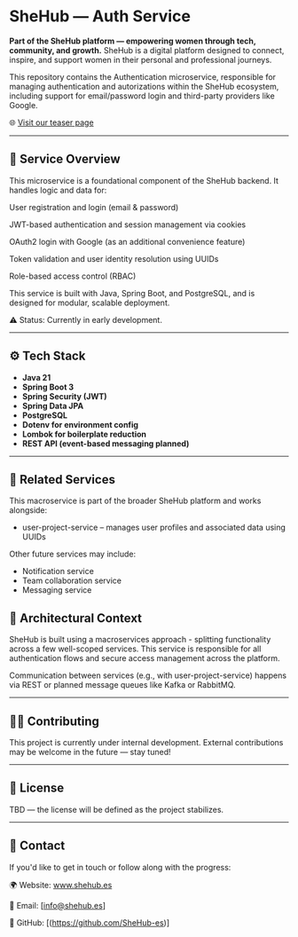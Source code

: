 # SheHub — Auth Service

**Part of the SheHub platform — empowering women through tech, community, and growth.**
SheHub is a digital platform designed to connect, inspire, and support women in their personal and professional journeys.

This repository contains the Authentication microservice, responsible for managing authentication and autorizations within the SheHub ecosystem, including support for email/password login and third-party providers like Google.

🌐 [Visit our teaser page](http://www.shehub.es)

---

## 🧩 Service Overview
This microservice is  a foundational component of the SheHub backend. It handles logic and data for:

User registration and login (email & password)

JWT-based authentication and session management via cookies

OAuth2 login with Google (as an additional convenience feature)

Token validation and user identity resolution using UUIDs

Role-based access control (RBAC)

This service is built with Java, Spring Boot, and PostgreSQL, and is designed for modular, scalable deployment.

⚠️ Status: Currently in early development.

---

## ⚙️ Tech Stack

- **Java 21**
- **Spring Boot 3**
- **Spring Security (JWT)**
- **Spring Data JPA**
- **PostgreSQL**
- **Dotenv for environment config**
- **Lombok for boilerplate reduction**
- **REST API (event-based messaging planned)**

---

## 🔗 Related Services

This macroservice is part of the broader SheHub platform and works alongside:
- user-project-service – manages user profiles and associated data using UUIDs

Other future services may include:
- Notification service
- Team collaboration service
- Messaging service

## 🧱 Architectural Context
SheHub is built using a macroservices approach - splitting functionality across a few well-scoped services. This service is responsible for all authentication flows and secure access management across the platform.

Communication between services (e.g., with user-project-service) happens via REST or planned message queues like Kafka or RabbitMQ.

---

## 🧑‍💻 Contributing
This project is currently under internal development. External contributions may be welcome in the future — stay tuned!

---

## 📄 License
TBD — the license will be defined as the project stabilizes.

---

## 💌 Contact
If you'd like to get in touch or follow along with the progress:

🌍 Website: www.shehub.es

📧 Email: [info@shehub.es]

🐙 GitHub: [(https://github.com/SheHub-es)] 
